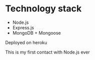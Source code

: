 # Technology stack
- Node.js
- Express.js
- MongoDB + Mongoose

Deployed on heroku

This is my first contact with Node.js ever